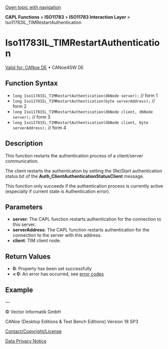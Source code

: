 [Open topic with navigation](../../../../../../CANoeDEFamily.htm#Topics/CAPLFunctions/ISO11783/ISOInteractionLayer/Functions/CAPLfunctionIso11783ILtimRestartAuthentication.md)

**CAPL Functions** » **ISO11783** » **ISO11783 Interaction Layer** » Iso11783IL_TIMRestartAuthentication

# Iso11783IL_TIMRestartAuthentication

[Valid for: CANoe DE](../../../../Shared/FeatureAvailability.md) • CANoe4SW DE

## Function Syntax

- `long Iso11783IL_TIMRestartAuthentication(dbNode server);` // form 1
- `long Iso11783IL_TIMRestartAuthentication(byte serverAddress);` // form 2
- `long Iso11783IL_TIMRestartAuthentication(dbNode client, dbNode server);` // form 3
- `long Iso11783IL_TIMRestartAuthentication(dbNode client, byte serverAddress);` // form 4

## Description

This function restarts the authentication process of a client/server communication.

The client restarts the authentication by setting the (Re)Start authentication status bit of the **Auth_ClientAuthenticationStatusClient** message.

This function only succeeds if the authentication process is currently active (especially if current state is Authentication error).

## Parameters

- **server**: The CAPL function restarts authentication for the connection to this server.
- **serverAddress**: The CAPL function restarts authentication for the connection to the server with this address.
- **client**: TIM client node.

## Return Values

- **0**: Property has been set successfully
- **< 0**: An error has occurred, see [error codes](../../../CAPLfunctionsISOj1939ErrorCodes.md)

## Example

—

© Vector Informatik GmbH

CANoe (Desktop Editions & Test Bench Editions) Version 18 SP3

[Contact/Copyright/License](../../../../Shared/ContactCopyrightLicense.md)

[Data Privacy Notice](https://www.vector.com/int/en/company/get-info/privacy-policy/)